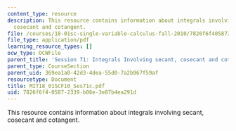 ```yaml
---
content_type: resource
description: This resource contains information about integrals involving secant,
  cosecant and cotangent.
file: /courses/18-01sc-single-variable-calculus-fall-2010/7826f6f405872339b06e3e87b4ea291d_MIT18_01SCF10_Ses71c.pdf
file_type: application/pdf
learning_resource_types: []
ocw_type: OCWFile
parent_title: 'Session 71: Integrals Involving secant, cosecant and cotangent'
parent_type: CourseSection
parent_uid: 369ea1a0-42d3-4dea-55d0-7a2b967f59af
resourcetype: Document
title: MIT18_01SCF10_Ses71c.pdf
uid: 7826f6f4-0587-2339-b06e-3e87b4ea291d
---
```

This resource contains information about integrals involving secant, cosecant and cotangent.

